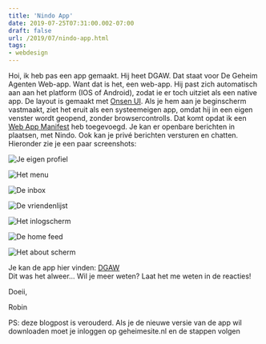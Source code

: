 ```yaml
---
title: 'Nindo App'
date: 2019-07-25T07:31:00.002-07:00
draft: false
url: /2019/07/nindo-app.html
tags: 
- webdesign
---
```


Hoi, ik heb pas een app gemaakt. Hij heet DGAW. Dat staat voor De Geheim Agenten Web-app. Want dat is het, een web-app. Hij past zich automatisch aan aan het platform (IOS of Android), zodat ie er toch uitziet als een native app. De layout is gemaakt met [Onsen UI](https://onsen.io/). Als je hem aan je beginscherm vastmaakt, ziet het eruit als een systeemeigen app, omdat hij in een eigen venster wordt geopend, zonder browsercontrolls. Dat komt opdat ik een [Web App Manifest](https://developers.google.com/web/fundamentals/web-app-manifest/) heb toegevoegd. Je kan er openbare berichten in plaatsen, met Nindo. Ook kan je privé berichten versturen en chatten. Hieronder zie je een paar screenshots:  

![Je eigen profiel](https://1.bp.blogspot.com/-vau0ntmdNJ8/XTm8sP0G8TI/AAAAAAAABnU/DRDWi-g9k3Mri3JAVDl0bQ3GFP4bYbA8QCLcBGAs/s320/F1D87CEA-6664-48CE-A6F6-69F29FBB2437.png)

![Het menu](https://1.bp.blogspot.com/-sB6hdX96u-0/XTm8jJLCx8I/AAAAAAAABm8/qnKfmRO5OBAV-6dljLcHjWZpxysV2nPmACLcBGAs/s320/1B81B582-B696-4050-86C7-FAAF4AEBC968.png)

![De inbox](https://1.bp.blogspot.com/-2USsKNZaDPU/XTm8jLJycSI/AAAAAAAABnA/A90tLZ3199oNqBBOIn1bg7OTDLySxXh2ACLcBGAs/s320/15ED956A-B64F-4CA2-8D0F-3FBA4C7E15BD.png)

![De vriendenlijst](https://1.bp.blogspot.com/-6UvUWz2dlVM/XTm8jxlrg1I/AAAAAAAABnE/IPoURFDd2hUGRGChVrHxNnbcnpzHybiFQCLcBGAs/s320/70D35D48-870D-46B0-B467-6A3A738372F0.png)

![Het inlogscherm](https://1.bp.blogspot.com/-twqe-W6u3yM/XTm8jJ_AYbI/AAAAAAAABm4/fMRC4_we3tYrivCc2xaotS0jFkidLX0swCLcBGAs/s320/430B7717-5A93-4AD1-810D-3A0C100B4A94.jpeg)

![De home feed](https://1.bp.blogspot.com/-gKDcg0hQJRg/XTm8kUevTcI/AAAAAAAABnI/cXaPIuiglXQfWXtfEmJkZB2OxbElD9lzACLcBGAs/s320/7367EC93-4AEC-4144-B8AA-16D036DC6B83.png)

![Het about scherm](https://1.bp.blogspot.com/-_vs5MHh1WiQ/XTm8kvWvWDI/AAAAAAAABnM/Sz_KbeXUzGAorDK6UtIp4-yXvq3XDhe8wCLcBGAs/s320/CBE605B4-2646-4B7A-9AA2-8CA4E9CF5604.png)

Je kan de app hier vinden: [DGAW](http://geheimesite.nl/dgaw/app/install)  
Dit was het alweer... Wil je meer weten? Laat het me weten in de reacties!  
  
Doeii,

Robin  

PS: deze blogpost is verouderd. Als je de nieuwe versie van de app wil downloaden moet je inloggen op geheimesite.nl en de stappen volgen
